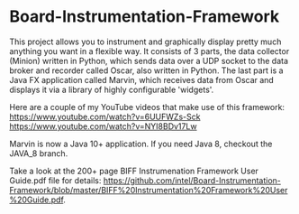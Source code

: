 # Board-Instrumentation-Framework
This project allows you to instrument and graphically display pretty much anything you want in a flexible way. 
It consists of 3 parts, the data collector (Minion) written in Python, which sends data over a UDP socket to the data broker and recorder called Oscar, also written in Python.  The last part is a Java FX application called Marvin, which receives data from Oscar and displays it via a library of highly configurable 'widgets'.

Here are a couple of my YouTube videos that make use of this framework:
https://www.youtube.com/watch?v=6UUFWZs-Sck
https://www.youtube.com/watch?v=NYI8BDv17Lw

Marvin is now a Java 10+ application.  If you need Java 8, checkout the JAVA_8 branch.



Take a look at the 200+ page BIFF Instrumenation Framework User Guide.pdf file for details: https://github.com/intel/Board-Instrumentation-Framework/blob/master/BIFF%20Instrumentation%20Framework%20User%20Guide.pdf.

